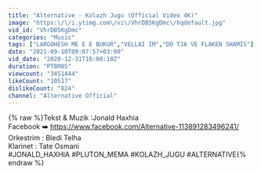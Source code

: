 ```yaml
---
title: "Alternative - Kolazh Jugu (Official Video 4K)"
image: "https:\/\/i.ytimg.com\/vi\/VhrDB5KgDmc\/hqdefault.jpg"
vid_id: "VhrDB5KgDmc"
categories: "Music"
tags: ["LARGOHESH ME E E BUKUR","VELLAI IM","DO TJA VE FLAKEN SHAMIS"]
date: "2021-09-10T09:07:57+03:00"
vid_date: "2020-12-31T16:00:10Z"
duration: "PT8M8S"
viewcount: "3451444"
likeCount: "10517"
dislikeCount: "824"
channel: "Alternative Official"
---
```

{% raw %}Tekst &amp; Muzik :Jonald Haxhia <br />Facebook ➡️ <a rel="nofollow" target="blank" href="https://www.facebook.com/Alternative-113891283496241/">https://www.facebook.com/Alternative-113891283496241/</a><br />Orkestrim : Bledi Telha <br />Klarinet : Tate Osmani<br />#JONALD_HAXHIA #PLUTON_MEMA #KOLAZH_JUGU #ALTERNATIVE{% endraw %}
